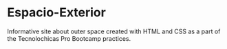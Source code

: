 # Espacio-Exterior
Informative site about outer space created with HTML and CSS as a part of the Tecnolochicas Pro Bootcamp practices.
